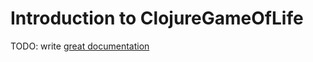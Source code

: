 # Introduction to ClojureGameOfLife

TODO: write [great documentation](http://jacobian.org/writing/great-documentation/what-to-write/)
